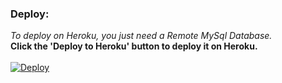 ### Deploy: <br>
*To deploy on Heroku, you just need a Remote MySql Database.*<br>
**Click the 'Deploy to Heroku' button to deploy it on Heroku.**<br><br>
[![Deploy](https://www.herokucdn.com/deploy/button.svg)](https://heroku.com/deploy?template=https://github.com/bnichs5/wpdbplug/tree/master)
